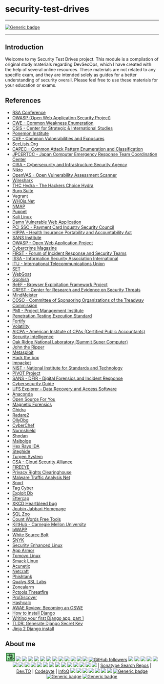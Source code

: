 # security-test-drives

---

[![Generic badge](https://img.shields.io/static/v1.svg?label=GitHub&message=Security%20Test%20Drives&color=informational)](https://github.com/jesperancinha/security-test-drives)

---

## Introduction

Welcome to my Security Test Drives project.
This module is a compilation of original study materials regarding DevSecOps, which I have created with the help of several online resources.
These materials are not related to any specific exam, and they are intended solely as guides for a better understanding of security overall.
Please feel free to use these materials for your education or exams.

## References

-   [RSA Conference](https://www.rsaconference.com/)
-   [OWASP (Open Web Application Security Project)](https://owasp.org/)
-   [CWE - Common Weakness Enumeration](https://cwe.mitre.org/)
-   [CSIS - Center for Strategic & International Studies](https://www.csis.org/)
-   [Ponemon Institute](https://www.ponemon.org/)
-   [CVE - Common Vulnerabilities and Exposures](https://cve.mitre.org/)
-   [SecLists.Org](https://seclists.org/)
-   [CAPEC - Common Attack Pattern Enumeration and Classification](https://capec.mitre.org/)
-   [JPCERTCC - Japan Computer Emergency Response Team Coordination Center](https://www.jpcert.or.jp)
-   [CISA - Cybersecurity and Infrastructure Security Agency](https://us-cert.cisa.gov/)
-   [Nikto](https://github.com/sullo/nikto)
-   [OpenVAS - Open Vulnerability Assessment Scanner](https://www.openvas.org/)
-   [Wireshark](https://www.wireshark.org/)
-   [THC Hydra - The Hackers Choice Hydra](https://github.com/vanhauser-thc/thc-hydra/)
-   [Burp Suite](https://portswigger.net)
-   [Vagrant](https://www.vagrantup.com/)
-   [WHOis.Net](https://whois.net/)
-   [NMAP](https://nmap.org/)
-   [Puppet](https://puppet.com/)
-   [Kali Linux](https://www.kali.org/)
-   [Damn Vulnerable Web Application](http://www.dvwa.co.uk/)
-   [PCI SSC - Payment Card Industry Security Council](https://www.pcisecuritystandards.org/)
-   [HIPPA - Health Insurance Portability and Accountability Act](https://www.hhs.gov/hipaa/index.html)
-   [SANS Institute](https://www.sans.org/)
-   [OWASP - Open Web Application Project](https://wiki.owasp.org/)
-   [Cybercrime Magazine](https://cybersecurityventures.com/)
-   [FIRST - Forum of Incident Response and Security Teams](https://www.first.org/)
-   [ISSA - Information Security Association International](https://www.issa.org/)
-   [ITU - International Telecommunications Union](https://www.itu.int)
-   [SET](https://github.com/trustedsec/social-engineer-toolkit)
-   [WebGoat](https://github.com/WebGoat/WebGoat)
-   [Gophish](https://getgophish.com/)
-   [BeEF - Browser Exploitation Framework Project](https://beefproject.com/)
-   [CREST - Center for Research and Evidence on Security Threats](https://www.crest-approved.org/)
-   [MindMeister](https://www.mindmeister.com/)
-   [COSO - Committee of Sponsoring Organizations of the Treadway Commission](https://www.coso.org/)
-   [PMI - Project Management Institute](https://www.pmi.org/)
-   [Penetration Testing Execution Standard](http://www.pentest-standard.org/)
-   [Fortify](https://www.microfocus.com/en-us/solutions/application-security)
-   [Volatility](https://www.volatilityfoundation.org/)
-   [AICPA - American Institute of CPAs (Certified Public Accountants)](https://www.aicpa.org/)
-   [Security Intelligence](https://securityintelligence.com/)
-   [Oak Ridge National Laboratory (Summit Super Computer)](https://www.olcf.ornl.gov/olcf-resources/compute-systems/summit/)
-   [John the Ripper](https://github.com/magnumripper/JohnTheRipper)
-   [Metasploit](https://www.metasploit.com/)
-   [Hack the box](https://www.hackthebox.eu/)
-   [Impacket](https://github.com/SecureAuthCorp/impacket)
-   [NIST - National Institute for Standards and Technology](https://www.nist.gov/)
-   [PIVOT Project](https://pivotproject.org/)
-   [SANS - DFIR - Digital Forensics and Incident Response](https://digital-forensics.sans.org/)
-   [Cybersecurity Guide](https://cybersecurityguide.org/)
-   [UFS Explorer - Data Recovery and Access Software](https://www.ufsexplorer.com/)
-   [Anaconda](https://www.anaconda.com/)
-   [Open Source For You](https://www.opensourceforu.com/)
-   [Magnetic Forensics](https://www.magnetforensics.com/)
-   [Ghidra](https://ghidra-sre.org/)
-   [Radare2](https://rada.re/)
-   [OllyDbg](http://www.ollydbg.de/)
-   [CyberChef](https://github.com/gchq/CyberChef)
-   [Normshield](https://www.normshield.com/)
-   [Shodan](https://www.shodan.io/)
-   [Malbolge](https://nl.wikipedia.org/wiki/Malbolge)
-   [Hex Rays IDA](https://www.hex-rays.com/products/decompiler/)
-   [Steghide](http://steghide.sourceforge.net/)
-   [Turgen System](http://turgen.sourceforge.net/)
-   [CSA - Cloud Security Alliance](https://cloudsecurityalliance.org/)
-   [FIREEYE](https://www.fireeye.com/)
-   [Privacy Rights Clearinghouse](https://privacyrights.org/)
-   [Malware Traffic Analysis Net](https://www.malware-traffic-analysis.net/)
-   [Snort](https://www.snort.org/)
-   [Tag Cyber](https://www.tag-cyber.com/)
-   [Exploit Db](https://www.exploit-db.com/)
-   [Ettercap](https://www.ettercap-project.org/)
-   [XKCD Heartbleed bug](https://xkcd.com/1354/)
-   [Joubin Jabbari Homepage](https://jabbari.io/)
-   [SQL Zoo](https://sqlzoo.net/)
-   [Count Words Free Tools](https://countwordsfree.com/)
-   [KiltHub - Carnegie Mellon University](https://kilthub.cmu.edu/)
-   [bWAPP](http://www.itsecgames.com/)
-   [White Source Bolt](https://bolt.whitesourcesoftware.com/)
-   [SNYK](https://snyk.io/)
-   [Security Enhanced Linux](https://www.nsa.gov/What-We-Do/Research/SELinux/)
-   [App Armor](https://apparmor.net/)
-   [Tomoyo Linux](http://tomoyo.osdn.jp/)
-   [Smack Linux](http://schaufler-ca.com/)
-   [Acunetix](https://www.acunetix.com/)
-   [Netcraft](https://www.netcraft.com/)
-   [Phishtank](https://www.phishtank.com/)
-   [Qualys SSL Labs](https://www.ssllabs.com/)
-   [Zonealarm](https://www.zonealarm.com/)
-   [Pctools Threatfire](https://pc-tools-threatfire.soft32.com/)
-   [ProDiscover](https://www.prodiscover.com/)
-   [Hashcalc](https://hashcalc.soft112.com/)
-   [AWAE Review: Becoming an OSWE](https://alex-labs.com/my-awae-review-becoming-an-oswe/)
-   [How to install Django](https://docs.djangoproject.com/en/3.1/topics/install/#installing-official-release)
-   [Writing your first Django app, part 1](https://docs.djangoproject.com/en/3.1/intro/tutorial01/)
-   [TLDR: Generate Django Secret Key](https://humberto.io/blog/tldr-generate-django-secret-key/)
-   [Jinja 2 Django install](https://pypi.org/project/jinja2-django-version/)

## About me

<div align="center">

[![alt text](https://raw.githubusercontent.com/jesperancinha/project-signer/master/project-signer-templates/icons-100/JEOrgLogo-27.png "João Esperancinha Homepage")](http://joaofilipesabinoesperancinha.nl)
[![](https://img.shields.io/badge/youtube-%230077B5.svg?style=for-the-badge&logo=youtube&color=FF0000)](https://www.youtube.com/@joaoesperancinha)
[![](https://img.shields.io/badge/Medium-12100E?style=for-the-badge&logo=medium&logoColor=white)](https://medium.com/@jofisaes)
[![](https://img.shields.io/badge/Buy%20Me%20A%20Coffee-%230077B5.svg?style=for-the-badge&logo=buymeacoffee&color=yellow)](https://www.buymeacoffee.com/jesperancinha)
[![](https://img.shields.io/badge/Twitter-%230077B5.svg?style=for-the-badge&logo=twitter&color=white)](https://twitter.com/joaofse)
[![](https://img.shields.io/badge/Mastodon-%230077B5.svg?style=for-the-badge&logo=mastodon&color=afd7f7)](https://masto.ai/@jesperancinha)
[![](https://img.shields.io/badge/Sessionize-%230077B5.svg?style=for-the-badge&logo=sessionize&color=cffff6)](https://sessionize.com/joao-esperancinha)
[![](https://img.shields.io/badge/Instagram-%230077B5.svg?style=for-the-badge&logo=instagram&color=purple)](https://www.instagram.com/joaofisaes)
[![](https://img.shields.io/badge/Tumblr-%230077B5.svg?style=for-the-badge&logo=tumblr&color=192841)](https://jofisaes.tumblr.com)
[![](https://img.shields.io/badge/Spotify-1ED760?style=for-the-badge&logo=spotify&logoColor=white)](https://open.spotify.com/user/jlnozkcomrxgsaip7yvffpqqm)
[![](https://img.shields.io/badge/linkedin-%230077B5.svg?style=for-the-badge&logo=linkedin)](https://www.linkedin.com/in/joaoesperancinha/)
[![](https://img.shields.io/badge/Xing-%230077B5.svg?style=for-the-badge&logo=xing&color=064e40)](https://www.xing.com/profile/Joao_Esperancinha/cv)
[![](https://img.shields.io/badge/YCombinator-%230077B5.svg?style=for-the-badge&logo=ycombinator&color=d0d9cd)](https://news.ycombinator.com/user?id=jesperancinha)
[![GitHub followers](https://img.shields.io/github/followers/jesperancinha.svg?label=Jesperancinha&style=for-the-badge&logo=github&color=grey "GitHub")](https://github.com/jesperancinha)
[![](https://img.shields.io/badge/bitbucket-%230077B5.svg?style=for-the-badge&logo=bitbucket&color=blue)](https://bitbucket.org/jesperancinha)
[![](https://img.shields.io/badge/gitlab-%230077B5.svg?style=for-the-badge&logo=gitlab&color=orange)](https://gitlab.com/jesperancinha)
[![](https://img.shields.io/badge/Stack%20Overflow-%230077B5.svg?style=for-the-badge&logo=stackoverflow&color=5A5A5A)](https://stackoverflow.com/users/3702839/joao-esperancinha)
[![](https://img.shields.io/badge/Credly-%230077B5.svg?style=for-the-badge&logo=credly&color=064e40)](https://www.credly.com/users/joao-esperancinha)
[![](https://img.shields.io/badge/Coursera-%230077B5.svg?style=for-the-badge&logo=coursera&color=000080)](https://www.coursera.org/user/da3ff90299fa9297e283ee8e65364ffb)
[![](https://img.shields.io/badge/Docker-%230077B5.svg?style=for-the-badge&logo=docker&color=cyan)](https://hub.docker.com/u/jesperancinha)
[![](https://img.shields.io/badge/Reddit-%230077B5.svg?style=for-the-badge&logo=reddit&color=black)](https://www.reddit.com/user/jesperancinha/)
[![](https://img.shields.io/badge/Hackernoon-%230077B5.svg?style=for-the-badge&logo=hackernoon&color=0a5d00)](https://hackernoon.com/@jesperancinha)
[![](https://img.shields.io/badge/Code%20Project-%230077B5.svg?style=for-the-badge&logo=codeproject&color=063b00)](https://www.codeproject.com/Members/jesperancinha)
[![](https://img.shields.io/badge/Free%20Code%20Camp-%230077B5.svg?style=for-the-badge&logo=freecodecamp&color=0a5d00)](https://www.freecodecamp.org/jofisaes)
[![](https://img.shields.io/badge/Hackerrank-%230077B5.svg?style=for-the-badge&logo=hackerrank&color=1e2f97)](https://www.hackerrank.com/jofisaes)
[![](https://img.shields.io/badge/LeetCode-%230077B5.svg?style=for-the-badge&logo=leetcode&color=002647)](https://leetcode.com/jofisaes)
[![](https://img.shields.io/badge/Codewars-%230077B5.svg?style=for-the-badge&logo=codewars&color=722F37)](https://www.codewars.com/users/jesperancinha)
[![](https://img.shields.io/badge/CodePen-%230077B5.svg?style=for-the-badge&logo=codepen&color=black)](https://codepen.io/jesperancinha)
[![](https://img.shields.io/badge/HackerEarth-%230077B5.svg?style=for-the-badge&logo=hackerearth&color=00035b)](https://www.hackerearth.com/@jofisaes)
[![](https://img.shields.io/badge/Khan%20Academy-%230077B5.svg?style=for-the-badge&logo=khanacademy&color=00035b)](https://www.khanacademy.org/profile/jofisaes)
[![](https://img.shields.io/badge/Pinterest-%230077B5.svg?style=for-the-badge&logo=pinterest&color=FF0000)](https://nl.pinterest.com/jesperancinha)
[![](https://img.shields.io/badge/Quora-%230077B5.svg?style=for-the-badge&logo=quora&color=FF0000)](https://nl.quora.com/profile/Jo%C3%A3o-Esperancinha)
[![](https://img.shields.io/badge/Google%20Play-%230077B5.svg?style=for-the-badge&logo=googleplay&color=purple)](https://play.google.com/store/apps/developer?id=Joao+Filipe+Sabino+Esperancinha)
| [Sonatype Search Repos](https://search.maven.org/search?q=org.jesperancinha)
| [Dev.TO](https://dev.to/jofisaes)
| [Codebyte](https://coderbyte.com/profile/jesperancinha)
| [InfoQ](https://www.infoq.com/profile/Joao-Esperancinha.2/)
[![](https://img.shields.io/badge/OCP%20Java%2011-%230077B5.svg?style=for-the-badge&logo=oracle&color=064e40)](https://www.credly.com/badges/87609d8e-27c5-45c9-9e42-60a5e9283280)
[![](https://img.shields.io/badge/OCP%20JEE%207-%230077B5.svg?style=for-the-badge&logo=oracle&color=064e40)](https://www.credly.com/badges/27a14e06-f591-4105-91ca-8c3215ef39a2)
[![](https://img.shields.io/badge/VMWare%20Spring%20Professional%202021-%230077B5.svg?style=for-the-badge&logo=spring&color=064e40)](https://www.credly.com/badges/762fa7a4-9cf4-417d-bd29-7e072d74cdb7)
[![](https://img.shields.io/badge/IBM%20Cybersecurity%20Analyst%20Professional-%230077B5.svg?style=for-the-badge&logo=ibm&color=064e40)](https://www.credly.com/badges/ad1f4abe-3dfa-4a8c-b3c7-bae4669ad8ce)
[![](https://img.shields.io/badge/Deep%20Learning-%230077B5.svg?style=for-the-badge&logo=ibm&color=064e40)](https://www.credly.com/badges/8d27e38c-869d-4815-8df3-13762c642d64)
[![](https://img.shields.io/badge/Certified%20Neo4j%20Professional-%230077B5.svg?style=for-the-badge&logo=neo4j&color=064e40)](https://graphacademy.neo4j.com/certificates/c279afd7c3988bd727f8b3acb44b87f7504f940aac952495ff827dbfcac024fb.pdf)
[![](https://img.shields.io/badge/Certified%20Advanced%20JavaScript%20Developer-%230077B5.svg?style=for-the-badge&logo=javascript&color=064e40)](https://cancanit.com/certified/1462/)
[![Generic badge](https://img.shields.io/static/v1.svg?label=GitHub&message=JEsperancinhaOrg&color=064e40&style=for-the-badge "jesperancinha.org dependencies")](https://github.com/JEsperancinhaOrg)
[![Generic badge](https://img.shields.io/static/v1.svg?label=All%20Badges&message=Badges&color=064e40&style=for-the-badge "All badges")](https://joaofilipesabinoesperancinha.nl/badges)
[![Generic badge](https://img.shields.io/static/v1.svg?label=Status&message=Project%20Status&color=orange&style=for-the-badge "Project statuses")](https://github.com/jesperancinha/project-signer/blob/master/project-signer-quality/Build.md)

</div>
